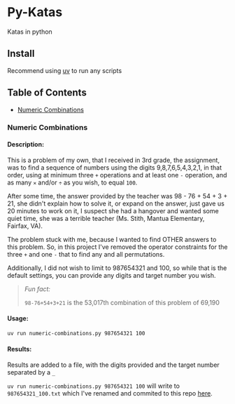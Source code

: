 # Py-Katas

Katas in python

## Install

Recommend using [uv](https://docs.astral.sh/uv/) to run any scripts

## Table of Contents
- [Numeric Combinations](#numeric-combinations)

### Numeric Combinations
#### Description:

This is a problem of my own, that I received in 3rd grade, the assignment, was to find a sequence of numbers using the digits 9,8,7,6,5,4,3,2,1, in that order, using at minimum three `+` operations and at least one `-` operation, and as many `✕` and/or `÷` as you wish, to equal `100`.

After some time, the answer provided by the teacher was 98 - 76 + 54 + 3 + 21, she didn't explain how to solve it, or expand on the answer, just gave us 20 minutes to work on it, I suspect she had a hangover and wanted some quiet time, she was a terrible teacher (Ms. Stith, Mantua Elementary, Fairfax, VA). 

The problem stuck with me, because I wanted to find OTHER answers to this problem. So, in this project I've removed the operator constraints for the three `+` and one `-` that to find any and all permutations.

Additionally, I did not wish to limit to 987654321 and 100, so while that is the default settings, you can provide any digits and target number you wish. 

> _Fun fact:_
>
> `98-76+54+3+21` is the 53,017th combination of this problem of 69,190

#### Usage:
```sh
uv run numeric-combinations.py 987654321 100
```

#### Results:
Results are added to a file, with the digits provided and the target number separated by a `_` 

`uv run numeric-combinations.py 987654321 100` will write to `987654321_100.txt` which I've renamed and commited to this repo [here](987654321_100_result.txt).